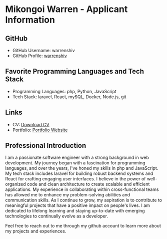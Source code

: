 # Mikongoi Warren - Applicant Information

## GitHub
- GitHub Username: warrenshiv
- GitHub Profile: [warrenshiv](https://github.com/warrenshiv)

## Favorite Programming Languages and Tech Stack
- Programming Languages: php, Python, JavaScript
- Tech Stack: laravel, React, mySQL, Docker, Node.js, git

## Links
- CV: [Download CV](https://drive.google.com/file/d/1mt9HxoEFLtdNaT8O3r9IdINx1DcJUyYw/view?usp=sharing)
- Portfolio: [Portfolio Website](https://www.warrenshiv.com)

## Professional Introduction
I am a passionate software engineer with a strong background in web development. My journey began with a fascination for programming languages, and over the years, I've honed my skills in php and JavaScript. My tech stack includes laravel for building robust backend systems and React for crafting engaging user interfaces. I believe in the power of well-organized code and clean architecture to create scalable and efficient applications. My experience in collaborating within cross-functional teams has allowed me to enhance my problem-solving abilities and communication skills. As I continue to grow, my aspiration is to contribute to meaningful projects that have a positive impact on people's lives. I am dedicated to lifelong learning and staying up-to-date with emerging technologies to continually evolve as a developer.

Feel free to reach out to me through my github account to learn more about my projects and experiences.
